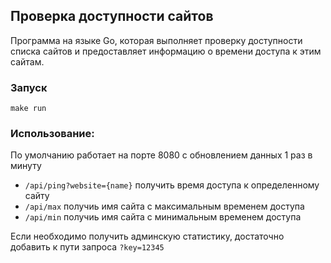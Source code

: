 ## Проверка доступности сайтов
Программа на языке Go, которая выполняет проверку доступности списка сайтов и предоставляет информацию о времени доступа к этим сайтам.

### Запуск

``make run``

### Использование:

По умолчанию работает на порте 8080 с обновлением данных 1 раз в минуту

 - ``/api/ping?website={name}`` получить время доступа к определенному сайту
 - ``/api/max`` получиь имя сайта с максимальным временем доступа
 - ``/api/min`` получиь имя сайта с минимальным временем доступа

 Если необходимо получить админскую статистику, достаточно добавить к пути запроса ``?key=12345``